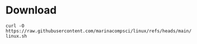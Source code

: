 # Download
`curl -O https://raw.githubusercontent.com/marinacompsci/linux/refs/heads/main/linux.sh`

